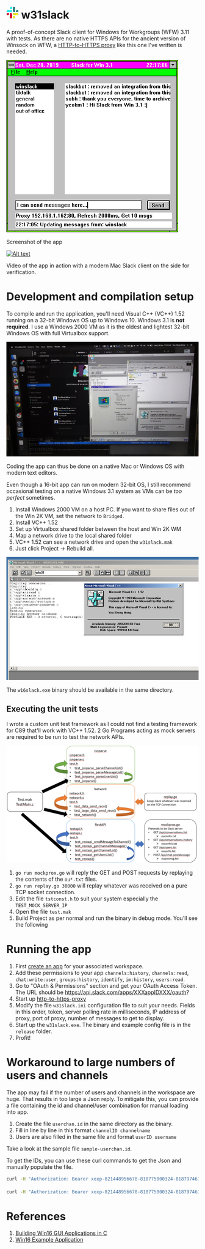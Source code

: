 # ![icon](images/icon.png) w31slack
A proof-of-concept Slack client for Windows for Workgroups (WFW) 3.11 with tests. As there are no native HTTPS APIs for the ancient version of Winsock on WFW, a [HTTP-to-HTTPS proxy](https://github.com/yeokm1/http-to-https-proxy) like this one I've written is needed.

![Screen](images/wfwslack-shot.png)

Screenshot of the app

[![Alt text](https://img.youtube.com/vi/vuofFUCo2Qc/0.jpg)](https://www.youtube.com/watch?v=vuofFUCo2Qc)

Video of the app in action with a modern Mac Slack client on the side for verification.

# Development and compilation setup

To compile and run the application, you'll need Visual C++ (VC++) 1.52 running on a 32-bit Windows OS up to Windows 10. Windows 3.1 is **not required**. I use a Windows 2000 VM as it is the oldest and lightest 32-bit Windows OS with full Virtualbox support. 

![Screen](images/wfwslack-mac2kvm.jpg)

Coding the app can thus be done on a native Mac or Windows OS with modern text editors.

Even though a 16-bit app can run on modern 32-bit OS, I still recommend occasional testing on a native Windows 3.1 system as VMs can be *too perfect* sometimes.

1. Install Windows 2000 VM on a host PC. If you want to share files out of the Win 2K VM, set the network to `Bridged`.
2. Install VC++ 1.52
3. Set up Virtualbox shared folder between the host and Win 2K WM
4. Map a network drive to the local shared folder
5. VC++ 1.52 can see a network drive and open the `w31slack.mak`
6. Just click Project -> Rebuild all.

![Screen](images/wfwslack-compile.png)

The `w16slack.exe` binary should be available in the same directory.

## Executing the unit tests

I wrote a custom unit test framework as I could not find a testing framework for C89 that'll work with VC++ 1.52. 2 Go Programs acting as mock servers are required to be run to test the network APIs.

![Screen](images/wfwslack-test-setup.png)

1. `go run mockprox.go` will reply the GET and POST requests by replaying the contents of the `ou*.txt` files.
2. `go run replay.go 30000` will replay whatever was received on a pure TCP socket connection. 
3. Edit the file `tstconst.h` to suit your system especially the `TEST_MOCK_SERVER_IP`
4. Open the file `test.mak`
5. Build Project as per normal and run the binary in debug mode. You'll see the following

# Running the app

1. First [create an app](https://api.slack.com/apps/new) for your associated workspace.
2. Add these permissions to your app `channels:history`, `channels:read`, `chat:write:user`, `groups:history`, `identify`, `im:history`, `users:read`.
3. Go to "OAuth & Permissions" section and get your OAuth Access Token. The URL should be https://api.slack.com/apps/XXXappIDXXX/oauth?
4. Start up [http-to-https-proxy](https://github.com/yeokm1/http-to-https-proxy)
4. Modify the file `w31slack.ini` configuration file to suit your needs. Fields in this order, token, server polling rate in milliseconds, IP address of proxy, port of proxy, number of messages to get to display.
5. Start up the `w31slack.exe`. The binary and example config file is in the `release` folder.
6. Profit!

# Workaround to large numbers of users and channels

The app may fail if the number of users and channels in the workspace are huge. That results in too large a Json reply. To mitigate this, you can provide a file containing the id and channel/user combination for manual loading into app.

1. Create the file `userchan.id` in the same directory as the binary.
2. Fill in line by line in this format `channelID channelname`
3. Users are also filled in the same file and format `userID username`

Take a look at the sample file `sample-userchan.id`.

To get the IDs, you can use these curl commands to get the Json and manually populate the file.

```bash
curl -H "Authorization: Bearer xoxp-821448956678-818775000324-818797461140-4d175b4e14b948d630f195e51478bb0e" -X GET "https://slack.com/api/conversations.list"

curl -H "Authorization: Bearer xoxp-821448956678-818775000324-818797461140-4d175b4e14b948d630f195e51478bb0e" -X GET "https://slack.com/api/users.list"
```

# References
1. [Building Win16 GUI Applications in C](http://www.transmissionzero.co.uk/computing/win16-apps-in-c/)
2. [Win16 Example Application](https://github.com/TransmissionZero/Win16-Example-Application)